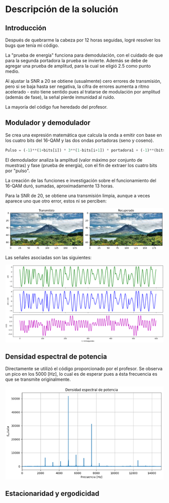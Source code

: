 # Descripción de la solución

## Introducción
Después de quebrarme la cabeza por 12 horas seguidas,
logré resolver los bugs que tenía mi código.

La "prueba de energía" funciona para demodulación, con
el cuidado de que para la segunda portadora la prueba
se invierte. Además se debe de agregar una prueba de amplitud, 
para la cual se eligió 2.5 como punto medio.

Al ajustar la SNR a 20 se obtiene (usualmente) cero errores de transmisión, pero
si se baja hasta ser negativa, la cifra de errores aumenta a ritmo
acelerado - esto tiene sentido pues al tratarse de modulación
por amplitud (además de fase), la señal pierde inmunidad al ruido.

La mayoría del código fue heredado del profesor.

## Modulador y demodulador
Se crea una expresión matemática que calcula la onda a emitir con base
en los cuatro bits del 16-QAM y las dos ondas portadoras (seno y coseno).

```python
Pulso = (-1)**(1+bits[i]) * 3**(1-bits[i+1]) * portadora1 + (-1)**(bits[i+2]) * 3**(1-bits[i+3]) * portadora2
```

El demodulador analiza la amplitud (valor máximo por conjunto de muestras)
y fase (prueba de energía), con el fin de extraer los cuatro bits por "pulso".

La creación de las funciones e investigación sobre el funcionamiento del 
16-QAM duró, sumadas, aproximadamente 13 horas.

Para la SNR de 20, se obtiene una transmisión limpia, aunque a veces aparece
uno que otro error, estos ni se perciben:

![SNR = 20 \[dB\]](res/txrx.png)

Las señales asociadas son las siguientes:

![Señales transmitidas](res/signals.png)

## Densidad espectral de potencia
Directamente se utilizó el código proporcionado por el profesor. Se observa
un pico en los 5000 \[Hz\], lo cual es de esperar pues a ésta frecuencia es
que se transmite originalmente.

![Densidad de potencia](res/sxx.png)

## Estacionaridad y ergodicidad
